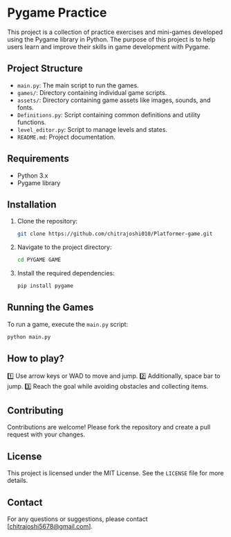# Pygame Practice

This project is a collection of practice exercises and mini-games developed using the Pygame library in Python. The purpose of this project is to help users learn and improve their skills in game development with Pygame.

## Project Structure

- `main.py`: The main script to run the games.
- `games/`: Directory containing individual game scripts.
- `assets/`: Directory containing game assets like images, sounds, and fonts.
- `Definitions.py`: Script containing common definitions and utility functions.
- `level_editor.py`: Script to manage levels and states.
- `README.md`: Project documentation.

## Requirements

- Python 3.x
- Pygame library

## Installation

1. Clone the repository:
    ```bash
    git clone https://github.com/chitrajoshi010/Platformer-game.git
    ```
2. Navigate to the project directory:
    ```bash
    cd PYGAME GAME
    ```
3. Install the required dependencies:
    ```bash
    pip install pygame
    ```

## Running the Games

To run a game, execute the `main.py` script:
```bash
python main.py
```
## How to play?
1️⃣ Use arrow keys or WAD to move and jump.
2️⃣ Additionally, space bar to jump.
3️⃣ Reach the goal while avoiding obstacles and collecting items.

## Contributing

Contributions are welcome! Please fork the repository and create a pull request with your changes.

## License

This project is licensed under the MIT License. See the `LICENSE` file for more details.

## Contact

For any questions or suggestions, please contact [chitrajoshi5678@gmail.com].
